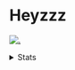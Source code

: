 # Heyzzz  

[![.](https://skillicons.dev/icons?i=js,ts,nextjs,nestjs,mongodb)](https://skillicons.dev)  

<details>
<summary>Stats</summary
<!--START_SECTION:waka-->

```txt
TypeScript    10 hrs          ████████████████████░░░░░   79.73 %
CSS           1 hr 14 mins    ██▒░░░░░░░░░░░░░░░░░░░░░░   09.94 %
JSON          50 mins         █▓░░░░░░░░░░░░░░░░░░░░░░░   06.73 %
JavaScript    15 mins         ▓░░░░░░░░░░░░░░░░░░░░░░░░   02.02 %
Rust          7 mins          ▒░░░░░░░░░░░░░░░░░░░░░░░░   01.00 %
```

<!--END_SECTION:waka-->
</details>
